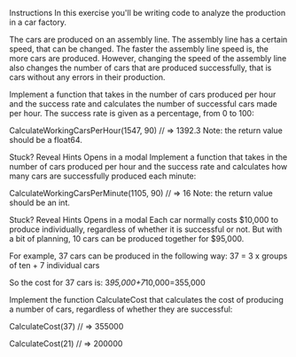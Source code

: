 Instructions
In this exercise you'll be writing code to analyze the production in a car factory.

The cars are produced on an assembly line. The assembly line has a certain speed, that can be changed. The faster the assembly line speed is, the more cars are produced. However, changing the speed of the assembly line also changes the number of cars that are produced successfully, that is cars without any errors in their production.

Implement a function that takes in the number of cars produced per hour and the success rate and calculates the number of successful cars made per hour. The success rate is given as a percentage, from 0 to 100:

CalculateWorkingCarsPerHour(1547, 90)
// => 1392.3
Note: the return value should be a float64.


Stuck? Reveal Hints
Opens in a modal
Implement a function that takes in the number of cars produced per hour and the success rate and calculates how many cars are successfully produced each minute:

CalculateWorkingCarsPerMinute(1105, 90)
// => 16
Note: the return value should be an int.


Stuck? Reveal Hints
Opens in a modal
Each car normally costs $10,000 to produce individually, regardless of whether it is successful or not. But with a bit of planning, 10 cars can be produced together for $95,000.

For example, 37 cars can be produced in the following way: 37 = 3 x groups of ten + 7 individual cars

So the cost for 37 cars is: 3*95,000+7*10,000=355,000

Implement the function CalculateCost that calculates the cost of producing a number of cars, regardless of whether they are successful:

CalculateCost(37)
// => 355000

CalculateCost(21)
// => 200000